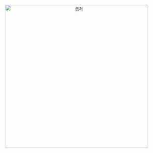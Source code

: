 <p align="center"><img width="466" alt="캡처" src="https://user-images.githubusercontent.com/49011398/120543557-6314ac80-c427-11eb-8b7d-ce513ab0c65e.PNG"></p>
